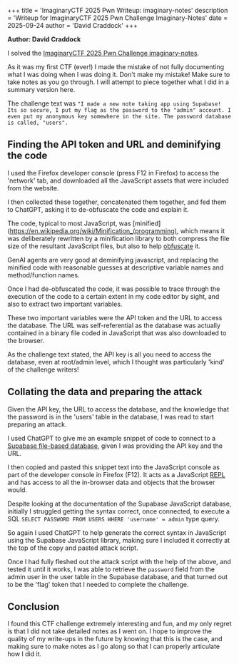 +++
title = 'ImaginaryCTF 2025 Pwn Writeup: imaginary-notes'
description = 'Writeup for ImaginaryCTF 2025 Pwn Challenge Imaginary-Notes'
date = 2025-09-24
author = 'David Craddock'
+++

**Author: David Craddock**

I solved the [ImaginaryCTF 2025 Pwn Challenge imaginary-notes](https://2025.imaginaryctf.org/Challenges).

As it was my first CTF (ever!) I made the mistake of not fully documenting what I was doing when I was doing it. Don't make my mistake! Make sure to take notes as you go through. I will attempt to piece together what I did in a summary version here.

The challenge text was
`"I made a new note taking app using Supabase! Its so secure, I put my flag as the password to the "admin" account. I even put my anonymous key somewhere in the site. The password database is called, "users".`

## Finding the API token and URL and deminifying the code

I used the Firefox developer console (press F12 in Firefox) to access the 'network' tab, and downloaded all the JavaScript assets that were included from the website.

I then collected these together, concatenated them together, and fed them to ChatGPT, asking it to de-obfuscate the code and explain it.

The code, typical to most JavaScript, was [minified](https://en.wikipedia.org/wiki/Minification_(programming), which means it was deliberately rewritten by a minification library to both compress the file size of the resultant JavaScript files, but also to help [obfuscate](https://en.wikipedia.org/wiki/Obfuscation_(software)) it.

GenAI agents are very good at deminifying javascript, and replacing the minified code with reasonable guesses at descriptive variable names and method/function names.

Once I had de-obfuscated the code, it was possible to trace through the execution of the code to a certain extent in my code editor by sight, and also to extract two important variables.

These two important variables were the API token and the URL to access the database. The URL was self-referential as the database was actually contained in a binary file coded in JavaScript that was also downloaded to the browser.

As the challenge text stated, the API key is all you need to access the database, even at root/admin level, which I thought was particularly 'kind' of the challenge writers!

## Collating the data and preparing the attack

Given the API key, the URL to access the database, and the knowledge that the password is in the 'users' table in the database, I was read to start preparing an attack.

I used ChatGPT to give me an example snippet of code to connect to a [Supabase file-based database](https://supabase.com/docs/reference/javascript/introduction), given I was providing the API key and the URL.

I then copied and pasted this snippet text into the JavaScript console as part of the developer console in Firefox (F12). It acts as a JavaScript [REPL](https://en.wikipedia.org/wiki/Read%E2%80%93eval%E2%80%93print_loop) and has access to all the in-browser data and objects that the browser would.

Despite looking at the documentation of the Supabase JavaScript database, initially I struggled getting the syntax correct, once connected, to execute a SQL `SELECT PASSWORD FROM USERS WHERE 'username' = admin` type query.

So again I used ChatGPT to help generate the correct syntax in JavaScript using the Supabase JavaScript library, making sure I included it correctly at the top of the copy and pasted attack script.

Once I had fully fleshed out the attack script with the help of the above, and tested it until it works, I was able to retrieve the `password` field from the admin user in the user table in the Supabase database, and that turned out to be the 'flag' token that I needed to complete the challenge.

## Conclusion

I found this CTF challenge extremely interesting and fun, and my only regret is that I did not take detailed notes as I went on. I hope to improve the quality of my write-ups in the future by knowing that this is the case, and making sure to make notes as I go along so that I can properly articulate how I did it.
